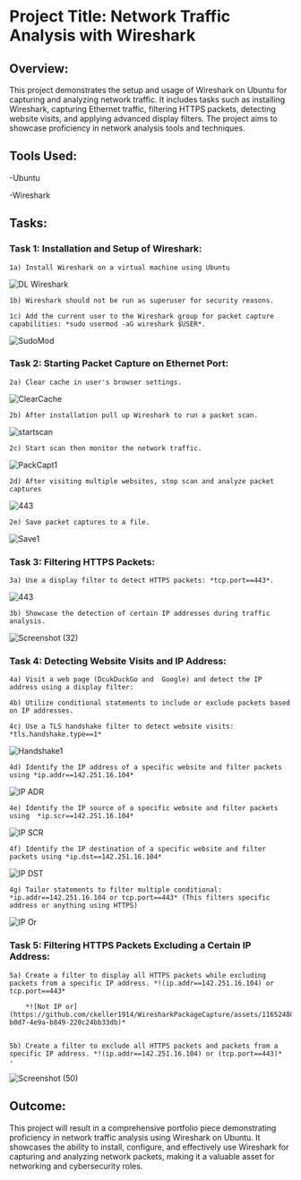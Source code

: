 # Project Title: Network Traffic Analysis with Wireshark

## Overview:
This project demonstrates the setup and usage of Wireshark on Ubuntu for capturing and analyzing network traffic. It includes tasks such as installing Wireshark, capturing Ethernet traffic, filtering HTTPS packets, detecting website visits, and applying advanced display filters. The project aims to showcase proficiency in network analysis tools and techniques.

## Tools Used:

-Ubuntu

-Wireshark

## Tasks:

### Task 1: Installation and Setup of Wireshark:

	1a) Install Wireshark on a virtual machine using Ubuntu

![DL Wireshark](https://github.com/ckeller1914/WiresharkPackageCapture/assets/116524804/09db9ccd-a764-4c6a-9078-f33f5a626244)


	1b) Wireshark should not be run as superuser for security reasons.

	1c) Add the current user to the Wireshark group for packet capture capabilities: *sudo usermod -aG wireshark $USER*.

![SudoMod](https://github.com/ckeller1914/WiresharkPackageCapture/assets/116524804/36cd462c-c71f-4908-92ce-8be1fc787fe7)


### Task 2: Starting Packet Capture on Ethernet Port:

	2a) Clear cache in user's browser settings. 

![ClearCache](https://github.com/ckeller1914/WiresharkPackageCapture/assets/116524804/50cfad92-e0de-446c-ae7f-2ccb2e7a00cd)

	2b) After installation pull up Wireshark to run a packet scan.

![startscan](https://github.com/ckeller1914/WiresharkPackageCapture/assets/116524804/87e81fb2-946e-446c-8b99-d71a698174f0)


	2c) Start scan then monitor the network traffic.

![PackCapt1](https://github.com/ckeller1914/WiresharkPackageCapture/assets/116524804/d9979495-bf8c-4159-8ad7-8762bf7d0183)



	2d) After visiting multiple websites, stop scan and analyze packet captures

![443](https://github.com/ckeller1914/WiresharkPackageCapture/assets/116524804/7737c802-18c4-415c-8f4e-b61226b09f9c)


	2e) Save packet captures to a file.

![Save1](https://github.com/ckeller1914/WiresharkPackageCapture/assets/116524804/be816869-73a2-4dfb-b340-c806d4d41ed4)


### Task 3: Filtering HTTPS Packets:


	3a) Use a display filter to detect HTTPS packets: *tcp.port==443*.

![443](https://github.com/ckeller1914/WiresharkPackageCapture/assets/116524804/8388b654-fb91-4364-8700-642e19097112)


	3b) Showcase the detection of certain IP addresses during traffic analysis.

![Screenshot (32)](https://github.com/ckeller1914/WiresharkPackageCapture/assets/116524804/e5bea145-f68c-4a56-89f6-50e99b580fbe)



### Task 4: Detecting Website Visits and IP Address:

	4a) Visit a web page (DcukDuckGo and  Google) and detect the IP address using a display filter:

	4b) Utilize conditional statements to include or exclude packets based on IP addresses.

	4c) Use a TLS handshake filter to detect website visits: *tls.handshake.type==1*

![Handshake1](https://github.com/ckeller1914/WiresharkPackageCapture/assets/116524804/1a9f85df-ccd9-4f30-ae7b-5aeb6dabe6dc)


	4d) Identify the IP address of a specific website and filter packets using *ip.addr==142.251.16.104*

![IP ADR](https://github.com/ckeller1914/WiresharkPackageCapture/assets/116524804/5774d63c-510e-4448-8a86-6d6e8b86cb78)


	4e) Identify the IP source of a specific website and filter packets using  *ip.scr==142.251.16.104*

![IP SCR](https://github.com/ckeller1914/WiresharkPackageCapture/assets/116524804/1ff67b92-2eec-491f-bbf1-d757286f2248)


	4f) Identify the IP destination of a specific website and filter packets using *ip.dst==142.251.16.104*

![IP DST](https://github.com/ckeller1914/WiresharkPackageCapture/assets/116524804/fb826ba1-1076-4c77-ba46-13292a316744)

	4g) Tailor statements to filter multiple conditional: *ip.addr==142.251.16.104 or tcp.port==443* (This filters specific address or anything using HTTPS)

![IP Or](https://github.com/ckeller1914/WiresharkPackageCapture/assets/116524804/e0d8064f-4c50-43d3-baa8-361c86bb40fc)



### Task 5: Filtering HTTPS Packets Excluding a Certain IP Address:



	5a) Create a filter to display all HTTPS packets while excluding packets from a specific IP address. *!(ip.addr==142.251.16.104) or tcp.port==443*

		*![Not IP or](https://github.com/ckeller1914/WiresharkPackageCapture/assets/116524804/2d5408f8-b0d7-4e9a-b849-220c24bb33db)*


	5b) Create a filter to exclude all HTTPS packets and packets from a specific IP address. *!(ip.addr==142.251.16.104) or (tcp.port==443)*
	- 

![Screenshot (50)](https://github.com/ckeller1914/WiresharkPackageCapture/assets/116524804/e96fe3dc-dad3-46c1-bc28-49603bf73bb0)




## Outcome:
This project will result in a comprehensive portfolio piece demonstrating proficiency in network traffic analysis using Wireshark on Ubuntu. It showcases the ability to install, configure, and effectively use Wireshark for capturing and analyzing network packets, making it a valuable asset for networking and cybersecurity roles.








 




